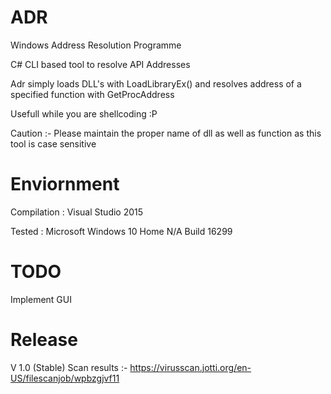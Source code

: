 # ADR
Windows Address Resolution Programme 

C# CLI based tool to resolve API Addresses 

Adr simply loads DLL's with LoadLibraryEx() and resolves address of a specified function with GetProcAddress

Usefull while you are shellcoding :P 

Caution :- Please maintain the proper name of dll as well as function as this tool is case sensitive 

# Enviornment 

Compilation : Visual Studio 2015 

Tested :  Microsoft Windows 10 Home N/A Build 16299


# TODO 

Implement GUI


# Release 

V 1.0 (Stable)
Scan results :- https://virusscan.jotti.org/en-US/filescanjob/wpbzgjvf11

